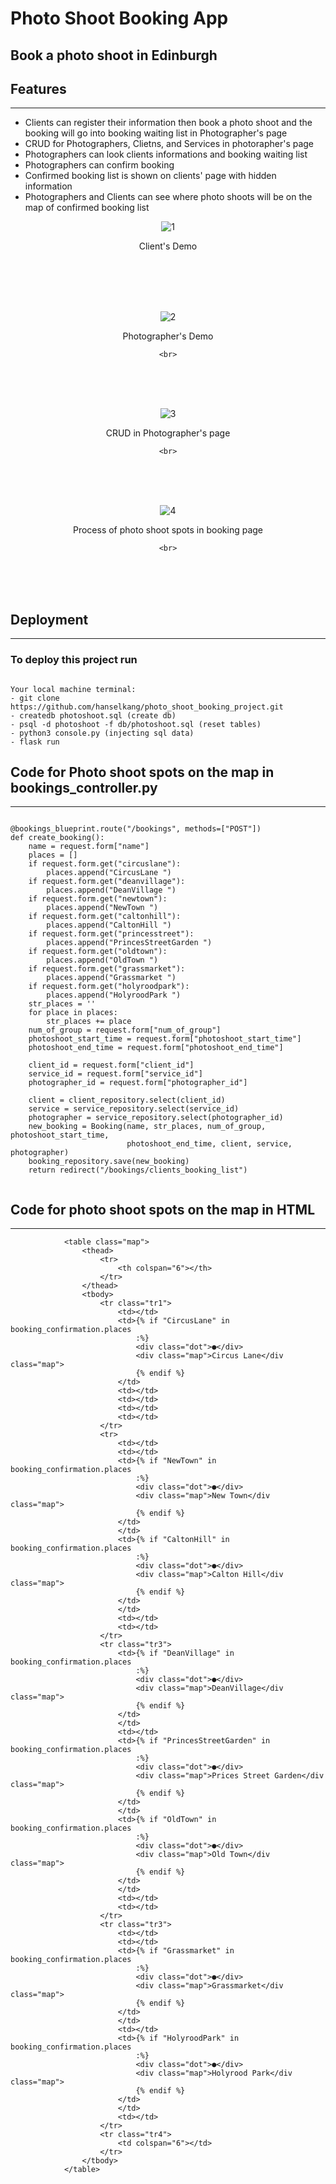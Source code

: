 # Photo Shoot Booking App
## Book a photo shoot in Edinburgh

## Features
----------
* Clients can register their information then book a photo shoot and the booking will go into booking waiting list in Photographer's page
* CRUD for Photographers, Clietns, and Services in photorapher's page
* Photographers can look clients informations and booking waiting list
* Photographers can confirm booking
* Confirmed booking list is shown on clients' page with hidden information
* Photographers and Clients can see where photo shoots will be on the map of confirmed booking list

<div align="center">

![1](https://user-images.githubusercontent.com/43307207/166240099-abe35a13-3fb6-4415-b891-cd6bc8369702.gif)

  Client's Demo
  
  
  <br>
  <br>
  <br>
  <br>
  

![2](https://user-images.githubusercontent.com/43307207/166240124-14bd6e2e-4ea9-4a8c-9ffb-eb2db5bdcebf.gif)
  
  Photographer's Demo
  
  
    <br>
  <br>
  <br>
  <br>
  

![3](https://user-images.githubusercontent.com/43307207/166240150-05c530e4-4e5c-4f4d-8f99-9988dc14268e.gif)

  CRUD in Photographer's page
  
  
    <br>
  <br>
  <br>
  <br>
  

![4](https://user-images.githubusercontent.com/43307207/166240205-0a877c0e-4bd1-4f02-8c88-2a699197874e.gif)
            
  Process of photo shoot spots in booking page
  
    <br>
  <br>
  <br>
  <br>
  
  
            
</div>


## Deployment
----------
### To deploy this project run

```

Your local machine terminal:
- git clone https://github.com/hanselkang/photo_shoot_booking_project.git
- createdb photoshoot.sql (create db)
- psql -d photoshoot -f db/photoshoot.sql (reset tables)
- python3 console.py (injecting sql data)
- flask run

```

## Code for Photo shoot spots on the map in bookings_controller.py
----------

```

@bookings_blueprint.route("/bookings", methods=["POST"])
def create_booking():
    name = request.form["name"]
    places = []
    if request.form.get("circuslane"):
        places.append("CircusLane ")
    if request.form.get("deanvillage"):
        places.append("DeanVillage ")
    if request.form.get("newtown"):
        places.append("NewTown ")
    if request.form.get("caltonhill"):
        places.append("CaltonHill ")
    if request.form.get("princesstreet"):
        places.append("PrincesStreetGarden ")
    if request.form.get("oldtown"):
        places.append("OldTown ")
    if request.form.get("grassmarket"):
        places.append("Grassmarket ")
    if request.form.get("holyroodpark"):
        places.append("HolyroodPark ")
    str_places = ''
    for place in places:
        str_places += place
    num_of_group = request.form["num_of_group"]
    photoshoot_start_time = request.form["photoshoot_start_time"]
    photoshoot_end_time = request.form["photoshoot_end_time"]

    client_id = request.form["client_id"]
    service_id = request.form["service_id"]
    photographer_id = request.form["photographer_id"]

    client = client_repository.select(client_id)
    service = service_repository.select(service_id)
    photographer = service_repository.select(photographer_id)
    new_booking = Booking(name, str_places, num_of_group, photoshoot_start_time,
                          photoshoot_end_time, client, service, photographer)
    booking_repository.save(new_booking)
    return redirect("/bookings/clients_booking_list")
   
```


## Code for photo shoot spots on the map in HTML
----------

```
            <table class="map">
                <thead>
                    <tr>
                        <th colspan="6"></th>
                    </tr>
                </thead>
                <tbody>
                    <tr class="tr1">
                        <td></td>
                        <td>{% if "CircusLane" in booking_confirmation.places
                            :%}
                            <div class="dot">●</div>
                            <div class="map">Circus Lane</div class="map">
                            {% endif %}
                        </td>
                        <td></td>
                        <td></td>
                        <td></td>
                        <td></td>
                    </tr>
                    <tr>
                        <td></td>
                        <td></td>
                        <td>{% if "NewTown" in booking_confirmation.places
                            :%}
                            <div class="dot">●</div>
                            <div class="map">New Town</div class="map">
                            {% endif %}
                        </td>
                        </td>
                        <td>{% if "CaltonHill" in booking_confirmation.places
                            :%}
                            <div class="dot">●</div>
                            <div class="map">Calton Hill</div class="map">
                            {% endif %}
                        </td>
                        </td>
                        <td></td>
                        <td></td>
                    </tr>
                    <tr class="tr3">
                        <td>{% if "DeanVillage" in booking_confirmation.places
                            :%}
                            <div class="dot">●</div>
                            <div class="map">DeanVillage</div class="map">
                            {% endif %}
                        </td>
                        </td>
                        <td></td>
                        <td>{% if "PrincesStreetGarden" in booking_confirmation.places
                            :%}
                            <div class="dot">●</div>
                            <div class="map">Prices Street Garden</div class="map">
                            {% endif %}
                        </td>
                        </td>
                        <td>{% if "OldTown" in booking_confirmation.places
                            :%}
                            <div class="dot">●</div>
                            <div class="map">Old Town</div class="map">
                            {% endif %}
                        </td>
                        </td>
                        <td></td>
                        <td></td>
                    </tr>
                    <tr class="tr3">
                        <td></td>
                        <td></td>
                        <td>{% if "Grassmarket" in booking_confirmation.places
                            :%}
                            <div class="dot">●</div>
                            <div class="map">Grassmarket</div class="map">
                            {% endif %}
                        </td>
                        </td>
                        <td></td>
                        <td>{% if "HolyroodPark" in booking_confirmation.places
                            :%}
                            <div class="dot">●</div>
                            <div class="map">Holyrood Park</div class="map">
                            {% endif %}
                        </td>
                        </td>
                        <td></td>
                    </tr>
                    <tr class="tr4">
                        <td colspan="6"></td>
                    </tr>
                </tbody>
            </table>
            
 
```
